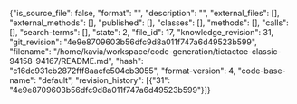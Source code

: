 {"is_source_file": false, "format": "", "description": "", "external_files": [], "external_methods": [], "published": [], "classes": [], "methods": [], "calls": [], "search-terms": [], "state": 2, "file_id": 17, "knowledge_revision": 31, "git_revision": "4e9e8709603b56dfc9d8a011f747a6d49523b599", "filename": "/home/kavia/workspace/code-generation/tictactoe-classic-94158-94167/README.md", "hash": "c16dc931cb2872fff8aacfe504cb3055", "format-version": 4, "code-base-name": "default", "revision_history": [{"31": "4e9e8709603b56dfc9d8a011f747a6d49523b599"}]}